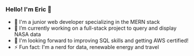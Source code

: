 ### Hello! I'm Eric 👋

- :city_sunrise: I'm a junior web developer specializing in the MERN stack
- 🔭 I’m currently working on a full-stack project to query and display NASA data
- :date: I'm looking forward to improving SQL skills and getting AWS certified!
- ⚡ Fun fact: I'm a nerd for data, renewable energy and travel 


<!--
**neffej/neffej** is a ✨ _special_ ✨ repository because its `README.md` (this file) appears on your GitHub profile.

Here are some ideas to get you started:

- 🔭 I’m currently working on ...
- 🌱 I’m currently learning ...
- 👯 I’m looking to collaborate on ...
- 🤔 I’m looking for help with ...
- 💬 Ask me about ...
- 📫 How to reach me: ...
- 😄 Pronouns: ...
- ⚡ Fun fact: ...
-->
